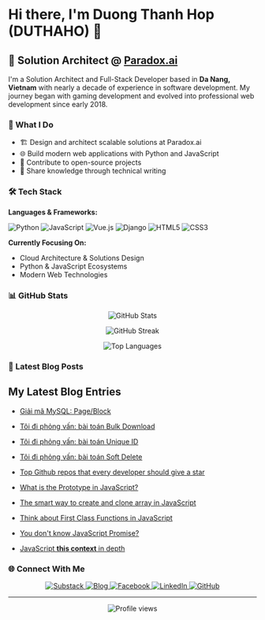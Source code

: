 # Hi there, I'm Duong Thanh Hop (DUTHAHO) 👋

## 🚀 Solution Architect @ [Paradox.ai](https://paradox.ai)

I'm a Solution Architect and Full-Stack Developer based in **Da Nang, Vietnam** with nearly a decade of experience in software development. My journey began with gaming development and evolved into professional web development since early 2018.

### 💼 What I Do

- 🏗️ Design and architect scalable solutions at Paradox.ai
- 🌐 Build modern web applications with Python and JavaScript
- 🔧 Contribute to open-source projects
- 📝 Share knowledge through technical writing

### 🛠️ Tech Stack

**Languages & Frameworks:**

![Python](https://img.shields.io/badge/Python-3776AB?style=for-the-badge&logo=python&logoColor=white)
![JavaScript](https://img.shields.io/badge/JavaScript-F7DF1E?style=for-the-badge&logo=javascript&logoColor=black)
![Vue.js](https://img.shields.io/badge/Vue.js-35495E?style=for-the-badge&logo=vue.js&logoColor=4FC08D)
![Django](https://img.shields.io/badge/Django-092E20?style=for-the-badge&logo=django&logoColor=white)
![HTML5](https://img.shields.io/badge/HTML5-E34F26?style=for-the-badge&logo=html5&logoColor=white)
![CSS3](https://img.shields.io/badge/CSS3-1572B6?style=for-the-badge&logo=css3&logoColor=white)

**Currently Focusing On:**
- Cloud Architecture & Solutions Design
- Python & JavaScript Ecosystems
- Modern Web Technologies

### 📊 GitHub Stats

<p align="center">
  <img src="https://github-readme-stats.vercel.app/api?username=duthaho&show_icons=true&theme=radical&count_private=true" alt="GitHub Stats" />
</p>

<p align="center">
  <img src="https://github-readme-streak-stats.herokuapp.com/?user=duthaho&theme=radical" alt="GitHub Streak" />
</p>

<p align="center">
  <img src="https://github-readme-stats.vercel.app/api/top-langs/?username=duthaho&layout=compact&theme=radical" alt="Top Languages" />
</p>

### 📝 Latest Blog Posts

<!-- RSS -->
## My Latest Blog Entries
  * [Giải mã MySQL: Page/Block](https://duthaho.substack.com/p/giai-ma-mysql-pageblock)

  * [Tôi đi phỏng vấn: bài toán Bulk Download](https://duthaho.substack.com/p/toi-i-phong-van-bai-toan-bulk-download)

  * [Tôi đi phỏng vấn: bài toán Unique ID](https://duthaho.substack.com/p/toi-i-phong-van-bai-toan-unique-id)

  * [Tôi đi phỏng vấn: bài toán Soft Delete](https://duthaho.substack.com/p/toi-i-phong-van-system-design-ve)

  * [Top Github repos that every developer should give a star](https://duthaho.github.io/blog/a-bookmark-reading-list/)

  * [What is the Prototype in JavaScript?](https://duthaho.github.io/blog/prototype-in-javascript/)

  * [The smart way to create and clone array in JavaScript](https://duthaho.github.io/blog/js-creating-array/)
  
  * [Think about First Class Functions in JavaScript](https://duthaho.github.io/blog/js-first-class-functions/)
  
  * [You don't know JavaScript Promise?](https://duthaho.github.io/blog/js-promise/)
  
  * [JavaScript **this context** in depth](https://duthaho.github.io/blog/js-this-context/)
  
<!-- ENDRSS -->

### 🌐 Connect With Me

<p align="center">
  <a href="https://duthaho.substack.com">
    <img src="https://img.shields.io/badge/Substack-FF6719?style=for-the-badge&logo=substack&logoColor=white" alt="Substack" />
  </a>
  <a href="https://www.duthaho.dev">
    <img src="https://img.shields.io/badge/Blog-duthaho.dev-blue?style=for-the-badge&logo=wordpress&logoColor=white" alt="Blog" />
  </a>
  <a href="https://www.facebook.com/DuongThanhHop/">
    <img src="https://img.shields.io/badge/Facebook-1877F2?style=for-the-badge&logo=facebook&logoColor=white" alt="Facebook" />
  </a>
  <a href="https://www.linkedin.com/in/duthaho">
    <img src="https://img.shields.io/badge/LinkedIn-0077B5?style=for-the-badge&logo=linkedin&logoColor=white" alt="LinkedIn" />
  </a>
  <a href="https://github.com/duthaho">
    <img src="https://img.shields.io/badge/GitHub-100000?style=for-the-badge&logo=github&logoColor=white" alt="GitHub" />
  </a>
</p>

---

<p align="center">
  <img src="https://komarev.com/ghpvc/?username=duthaho&label=Profile%20views&color=0e75b6&style=flat" alt="Profile views" />
</p>
